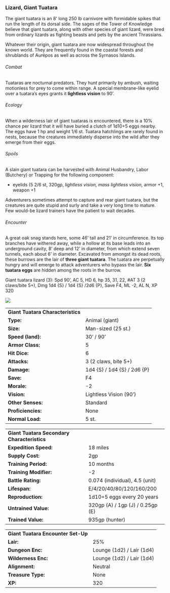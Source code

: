 ### Lizard, Giant Tuatara

The giant tuatara is an 8' long 250 lb carnivore with formidable spikes that run the length of its dorsal side. The sages of the Tower of Knowledge believe that giant tuatara, along with other species of giant lizard, were bred from ordinary lizards as fighting beasts and pets by the ancient Thrassians.

Whatever their origin, giant tuatara are now widespread throughout the known world. They are frequently found in the coastal forests and shrublands of Aurëpos as well as across the Syrnasos Islands.

###### Combat

Tuataras are nocturnal predators. They hunt primarily by ambush, waiting motionless for prey to come within range. A special membrane-like eyelid over a tuatara’s eyes grants it **lightless vision** to 90’.

###### Ecology

When a wilderness lair of giant tuataras is encountered, there is a 10% chance per lizard that it will have buried a clutch of 1d10+5 eggs nearby. The eggs have 1 hp and weight 1/6 st. Tuatara hatchlings are rarely found in nests, because the creatures immediately disperse into the wild after they emerge from their eggs.

###### Spoils

A slain giant tuatara can be harvested with Animal Husbandry, Labor (Butchery) or Trapping for the following component:

* eyelids (5 2/6 st, 320gp, *lightless vision, mass lightless vision,* armor +1, weapon +1

Adventurers sometimes attempt to capture and rear giant tuatara, but the creatures are quite stupid and surly and take a very long time to mature. Few would-be lizard trainers have the patient to wait decades.

###### Encounter

A great oak snag stands here, some 46’ tall and 21’ in circumference. Its top branches have withered away, while a hollow at its base leads into an underground cavity, 8’ deep and 12’ in diameter, from which extend seven tunnels, each about 6’ in diameter. Excavated from amongst its dead roots, these burrows are the lair of **three giant tuatara**. The tuatara are perpetually hungry and will emerge to attack adventurers who bypass the lair. **Six tuatara eggs** are hidden among the roots in the burrow.

Giant tuatara lizard (3): Spd 90’, AC 5, HD 6, hp 35, 31, 22, #AT 3 (2 claws/bite 5+), Dmg 1d4 {S} / 1d4 {S} /2d6 {P}, Save F4, ML -2, AL N, XP 320

![](data:image/png;base64...)

|  |  |
| --- | --- |
| **Giant Tuatara Characteristics** | |
| **Type:** | Animal (giant) |
| **Size:** | Man-sized (25 st.) |
| **Speed (land):** | 30’ / 90’ |
| **Armor Class:** | 5 |
| **Hit Dice:** | 6 |
| **Attacks:** | 3 (2 claws, bite 5+) |
| **Damage:** | 1d4 {S} / 1d4 {S} / 2d6 {P} |
| **Save:** | F4 |
| **Morale:** | -2 |
| **Vision:** | Lightless Vision (90’) |
| **Other Senses:** | Standard |
| **Proficiencies:** | None |
| **Normal Load:** | 5 st. |

|  |  |
| --- | --- |
| **Giant Tuatara Secondary Characteristics** | |
| **Expedition Speed:** | 18 miles |
| **Supply Cost:** | 2gp |
| **Training Period:** | 10 months |
| **Training Modifier:** | -2 |
| **Battle Rating:** | 0.074 (individual), 4.5 (unit) |
| **Lifespan:** | E/4/20/40/80/120/160/200 |
| **Reproduction:** | 1d10+5 eggs every 20 years |
| **Untrained Value:** | 320gp (A) / 1gp (J) / 0.25gp (E) |
| **Trained Value:** | 935gp (hunter) |

|  |  |
| --- | --- |
| **Giant Tuatara Encounter Set-Up** | |
| **Lair:** | 25% |
| **Dungeon Enc:** | Lounge (1d2) / Lair (1d4) |
| **Wilderness Enc:** | Lounge (1d2) / Lair (1d4) |
| **Alignment:** | Neutral |
| **Treasure Type:** | None |
| **XP:** | 320 |
